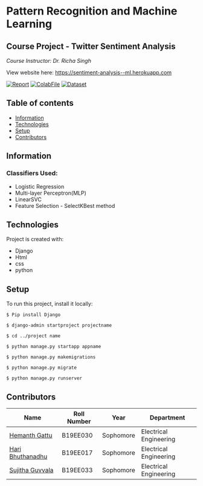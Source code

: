 # Pattern Recognition and Machine Learning 
## Course Project - Twitter Sentiment Analysis

_Course Instructor: Dr. Richa Singh_

View website here: https://sentiment-analysis--ml.herokuapp.com

[![Report](https://img.shields.io/badge/Report-Pdf-blue)](https://sentiment-analysis--ml.herokuapp.com/static/Project_Report.pdf)
[![ColabFile](https://img.shields.io/badge/ColabFile-.ipynb-orange)](https://colab.research.google.com/drive/1QKUP7_YbYuFVHyzkoP5gLXBs1WFucWIu)
[![Dataset](https://img.shields.io/badge/Dataset-.csv-yellowgreen)](https://drive.google.com/file/d/1VVUGLlh_DWzhibH65Lg1PieTAszLn50n/view)

## Table of contents
* [Information](#Information)
* [Technologies](#technologies)
* [Setup](#setup)
* [Contributors](#Contributors)

## Information

### Classifiers Used: 
* Logistic Regression
* Multi-layer Perceptron(MLP) 
* LinearSVC
* Feature Selection -  SelectKBest method

## Technologies
Project is created with:
* Django 
* Html
* css
* python

## Setup
To run this project, install it locally:

```
$ Pip install Django

$ django-admin startproject projectname

$ cd ../project name

$ python manage.py startapp appname

$ python manage.py makemigrations

$ python manage.py migrate

$ python manage.py runserver

```

## Contributors

| Name                                            | Roll Number | Year      | Department             |
| ----------------------------------------------- | ----------- | --------- | ---------------------- |
| [Hemanth Gattu](https://github.com/Hemanth-Gattu)    | B19EE030    | Sophomore | Electrical Engineering |
| [Hari Bhuthanadhu](https://github.com/haribhutanadhu) | B19EE017   | Sophomore | Electrical Engineering |
| [Sujitha Guvvala](https://github.com/SujithaGuvvala) | B19EE033   | Sophomore | Electrical Engineering |


